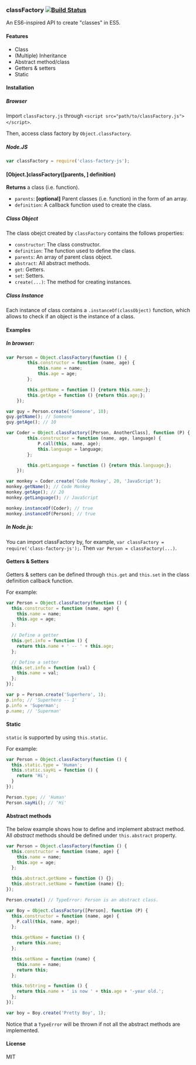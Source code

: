 ### classFactory [![Build Status](https://travis-ci.org/hufyhang/classFactory-js.svg?branch=master)](https://travis-ci.org/hufyhang/classFactory-js)

An ES6-inspired API to create "classes" in ES5.

#### Features

+ Class
+ (Multiple) Inheritance
+ Abstract method/class
+ Getters & setters
+ Static

#### Installation

##### Browser

Import `classFactory.js` through `<script src="path/to/classFactory.js"></script>`.

Then, access class factory by `Object.classFactory`.

##### Node.JS

~~~js
var classFactory = require('class-factory-js');
~~~

#### [Object.]classFactory([parents, ] definition)

__Returns__ a class (i.e. function).

+ `parents`: __[optional]__ Parent classes (i.e. function) in the form of an array.
+ `definition`: A callback function used to create the class.

##### Class Object

The class obejct created by `classFactory` contains the follows properties:

+ `constructor`: The class constructor.
+ `definition`: The function used to define the class.
+ `parents`: An array of parent class object.
+ `abstract`: All abstract methods.
+ `get`: Getters.
+ `set`: Setters.
+ `create(...)`: The method for creating instances.

##### Class Instance

Each instance of class contains a `.instanceOf(classObject)` function, which allows to check if an object is the instance of a class.

#### Examples

##### In browser:

~~~js
var Person = Object.classFactory(function () {
        this.constructor = function (name, age) {
            this.name = name;
            this.age = age;
        };

        this.getName = function () {return this.name;};
        this.getAge = function () {return this.age;};
    });

var guy = Person.create('Someone', 10);
guy.getName(); // Someone
guy.getAge(); // 10

var Coder = Object.classFactory([Person, AnotherClass], function (P) { // P becomes the shorthand of Person
        this.constructor = function (name, age, language) {
            P.call(this, name, age);
            this.language = language;
        };

        this.getLanguage = function () {return this.language;};
    });

var monkey = Coder.create('Code Monkey', 20, 'JavaScript');
monkey.getName(); // Code Monkey
monkey.getAge(); // 20
monkey.getLanguage(); // JavaScript

monkey.instanceOf(Coder); // true
monkey.instanceOf(Person); // true
~~~

##### In Node.js:

You can import classFactory by, for example, `var classFactory = require('class-factory-js');`. Then `var Person = classFactory(...)`.

#### Getters & Setters

Getters & setters can be defined through `this.get` and `this.set` in the class definition callback function.

For example:

~~~js
var Person = Object.classFactory(function () {
  this.constructor = function (name, age) {
    this.name = name;
    this.age = age;
  };

  // Define a getter
  this.get.info = function () {
    return this.name + ' -- ' + this.age;
  };

  // Define a setter
  this.set.info = function (val) {
    this.name = val;
  };
});

var p = Person.create('Superhero', 1);
p.info; // 'Superhero -- 1'
p.info = 'Superman';
p.name; // 'Superman'
~~~

#### Static

`static` is supported by using `this.static`.

For example:

~~~js
var Person = Object.classFactory(function () {
  this.static.type = 'Human';
  this.static.sayHi = function () {
    return 'Hi';
  }
});

Person.type; // 'Human'
Person.sayHi(); // 'Hi'
~~~

#### Abstract methods

The below example shows how to define and implement abstract method. All _abstract_ methods should be defined under `this.abstract` property.

~~~js
var Person = Object.classFactory(function () {
  this.constructor = function (name, age) {
    this.name = name;
    this.age = age;
  };

  this.abstract.getName = function () {};
  this.abstract.setName = function (name) {};
});

Person.create() // TypeError: Person is an abstract class.

var Boy = Object.classFactory([Person], function (P) {
  this.constructor = function (name, age) {
    P.call(this, name, age);
  };

  this.getName = function () {
    return this.name;
  };

  this.setName = function (name) {
    this.name = name;
    return this;
  };

  this.toString = function () {
    return this.name + ' is now ' + this.age + '-year old.';
  };
});

var boy = Boy.create('Pretty Boy', 1);
~~~

Notice that a `TypeError` will be thrown if not all the abstract methods are implemented.

#### License

MIT
